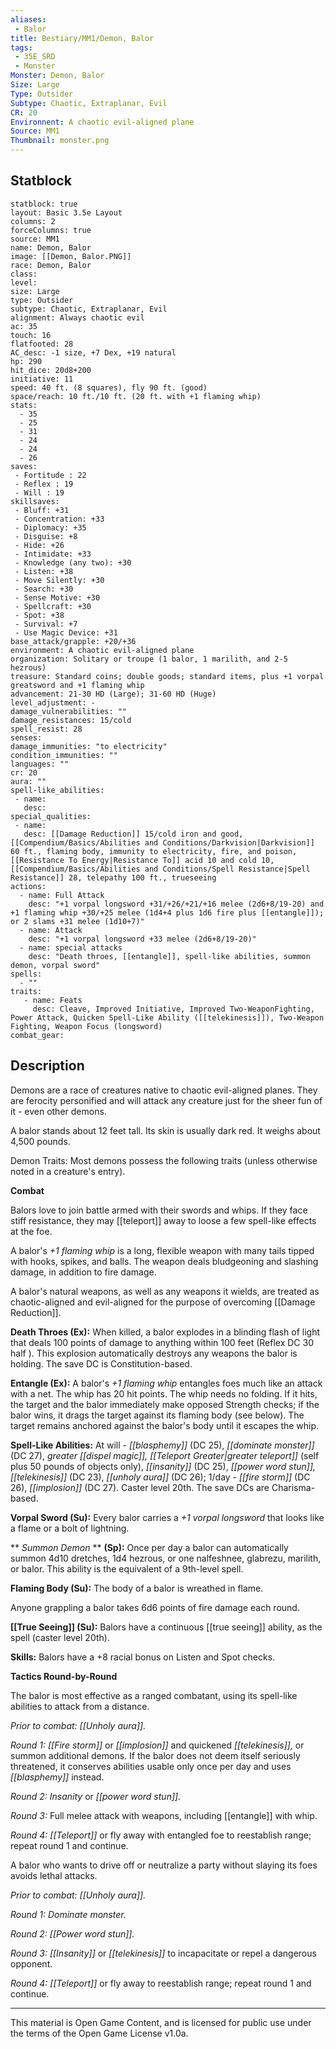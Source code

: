 ```yaml
---
aliases:
 - Balor
title: Bestiary/MM1/Demon, Balor
tags: 
 - 35E_SRD
 - Monster
Monster: Demon, Balor
Size: Large
Type: Outsider
Subtype: Chaotic, Extraplanar, Evil
CR: 20
Environnent: A chaotic evil-aligned plane
Source: MM1
Thumbnail: monster.png
---
```


## Statblock

```statblock
statblock: true
layout: Basic 3.5e Layout
columns: 2
forceColumns: true
source: MM1 
name: Demon, Balor
image: [[Demon, Balor.PNG]]
race: Demon, Balor
class: 
level: 
size: Large
type: Outsider
subtype: Chaotic, Extraplanar, Evil
alignment: Always chaotic evil
ac: 35
touch: 16
flatfooted: 28
AC_desc: -1 size, +7 Dex, +19 natural
hp: 290
hit_dice: 20d8+200
initiative: 11
speed: 40 ft. (8 squares), fly 90 ft. (good)
space/reach: 10 ft./10 ft. (20 ft. with +1 flaming whip)
stats:
  - 35
  - 25
  - 31
  - 24
  - 24
  - 26
saves:
 - Fortitude : 22
 - Reflex : 19
 - Will : 19
skillsaves:
 - Bluff: +31
 - Concentration: +33
 - Diplomacy: +35
 - Disguise: +8
 - Hide: +26
 - Intimidate: +33
 - Knowledge (any two): +30
 - Listen: +38
 - Move Silently: +30
 - Search: +30
 - Sense Motive: +30
 - Spellcraft: +30
 - Spot: +38
 - Survival: +7
 - Use Magic Device: +31
base_attack/grapple: +20/+36
environment: A chaotic evil-aligned plane
organization: Solitary or troupe (1 balor, 1 marilith, and 2-5 hezrous)
treasure: Standard coins; double goods; standard items, plus +1 vorpal greatsword and +1 flaming whip
advancement: 21-30 HD (Large); 31-60 HD (Huge)
level_adjustment: -
damage_vulnerabilities: ""
damage_resistances: 15/cold
spell_resist: 28
senses: 
damage_immunities: "to electricity"
condition_immunities: ""
languages: ""
cr: 20
aura: ""
spell-like_abilities:
 - name: 
   desc: 
special_qualities:
 - name:
   desc: [[Damage Reduction]] 15/cold iron and good, [[Compendium/Basics/Abilities and Conditions/Darkvision|Darkvision]] 60 ft., flaming body, immunity to electricity, fire, and poison, [[Resistance To Energy|Resistance To]] acid 10 and cold 10, [[Compendium/Basics/Abilities and Conditions/Spell Resistance|Spell Resistance]] 28, telepathy 100 ft., trueseeing
actions:
  - name: Full Attack
    desc: "+1 vorpal longsword +31/+26/+21/+16 melee (2d6+8/19-20) and +1 flaming whip +30/+25 melee (1d4+4 plus 1d6 fire plus [[entangle]]); or 2 slams +31 melee (1d10+7)"
  - name: Attack
    desc: "+1 vorpal longsword +33 melee (2d6+8/19-20)"
  - name: special attacks
    desc: "Death throes, [[entangle]], spell-like abilities, summon demon, vorpal sword"
spells:
  - ""
traits:
   - name: Feats
     desc: Cleave, Improved Initiative, Improved Two-WeaponFighting, Power Attack, Quicken Spell-Like Ability ([[telekinesis]]), Two-Weapon Fighting, Weapon Focus (longsword)
combat_gear:  
```

## Description



Demons are a race of creatures native to chaotic evil-aligned planes. They are ferocity personified and will attack any creature just for the sheer fun of it - even other demons.

A balor stands about 12 feet tall. Its skin is usually dark red. It weighs about 4,500 pounds.

Demon Traits: Most demons possess the following traits (unless otherwise noted in a creature's entry).


**Combat**


Balors love to join battle armed with their swords and whips. If they face stiff resistance, they may [[teleport]] away to loose a few spell-like effects at the foe.

A balor's *+1 flaming whip* is a long, flexible weapon with many tails tipped with hooks, spikes, and balls. The weapon deals bludgeoning and slashing damage, in addition to fire damage.

A balor's natural weapons, as well as any weapons it wields, are treated as chaotic-aligned and evil-aligned for the purpose of overcoming [[Damage Reduction]].


**Death Throes (Ex):** When killed, a balor explodes in a blinding flash of light that deals 100 points of damage to anything within 100 feet (Reflex DC 30 half ). This explosion automatically destroys any weapons the balor is holding. The save DC is Constitution-based.


**Entangle (Ex):** A balor's *+1 flaming whip* entangles foes much like an attack with a net. The whip has 20 hit points. The whip needs no folding. If it hits, the target and the balor immediately make opposed Strength checks; if the balor wins, it drags the target against its flaming body (see below). The target remains anchored against the balor's body until it escapes the whip.


**Spell-Like Abilities:** At will - *[[blasphemy]]* (DC 25), *[[dominate monster]]* (DC 27), *greater [[dispel magic]], [[Teleport Greater|greater teleport]]* (self plus 50 pounds of objects only), *[[insanity]]* (DC 25), *[[power word stun]], [[telekinesis]]* (DC 23), *[[unholy aura]]* (DC 26); 1/day - *[[fire storm]]* (DC 26), *[[implosion]]* (DC 27). Caster level 20th. The save DCs are Charisma-based.


**Vorpal Sword (Su):** Every balor carries a *+1 vorpal longsword* that looks like a flame or a bolt of lightning.


**
*Summon Demon* 
**
**(Sp):** Once per day a balor can automatically summon 4d10 dretches, 1d4 hezrous, or one nalfeshnee, glabrezu, marilith, or balor. This ability is the equivalent of a 9th-level spell.


**Flaming Body (Su):** The body of a balor is wreathed in flame.

Anyone grappling a balor takes 6d6 points of fire damage each round.


**[[True Seeing]] (Su):** Balors have a continuous [[true seeing]] ability, as the spell (caster level 20th).


**Skills:** Balors have a +8 racial bonus on Listen and Spot checks.


**Tactics Round-by-Round**


The balor is most effective as a ranged combatant, using its spell-like abilities to attack from a distance.


*Prior to combat: [[Unholy aura]].*



*Round 1: [[Fire storm]]* or *[[implosion]]* and quickened *[[telekinesis]],* or summon additional demons. If the balor does not deem itself seriously threatened, it conserves abilities usable only once per day and uses *[[blasphemy]]* instead.


*Round 2: Insanity* or *[[power word stun]].*


*Round 3:* Full melee attack with weapons, including [[entangle]] with whip.


*Round 4: [[Teleport]]* or fly away with entangled foe to reestablish range; repeat round 1 and continue.

A balor who wants to drive off or neutralize a party without slaying its foes avoids lethal attacks.


*Prior to combat: [[Unholy aura]].*



*Round 1: Dominate monster.*



*Round 2: [[Power word stun]].*



*Round 3: [[Insanity]]* or *[[telekinesis]]* to incapacitate or repel a dangerous opponent.


*Round 4: [[Teleport]]* or fly away to reestablish range; repeat round 1 and continue.

---

This material is Open Game Content, and is licensed for public use under the terms of the Open Game License v1.0a.
